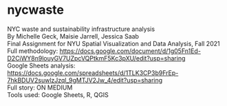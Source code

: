 # nycwaste  
NYC waste and sustainability infrastructure analysis  
By Michelle Geck, Maisie Jarrell, Jessica Saab  
Final Assignment for NYU Spatial Visualization and Data Analysis, Fall 2021  
Full methodology: https://docs.google.com/document/d/1g05Fn1Ed-D2CiWY8n9louyGV7UZpcVQPtkmF5Kc3pXU/edit?usp=sharing  
Google Sheets analysis: https://docs.google.com/spreadsheets/d/1TLK3CP3b9FrEp-7hkBDUV2suwlzJzql_9gMTJV2Jw_4/edit?usp=sharing  
Full story: ON MEDIUM  
Tools used: Google Sheets, R, QGIS
